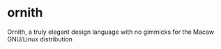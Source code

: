 # ornith
Ornith, a truly elegant design language with no gimmicks for the Macaw GNU/Linux distribution
